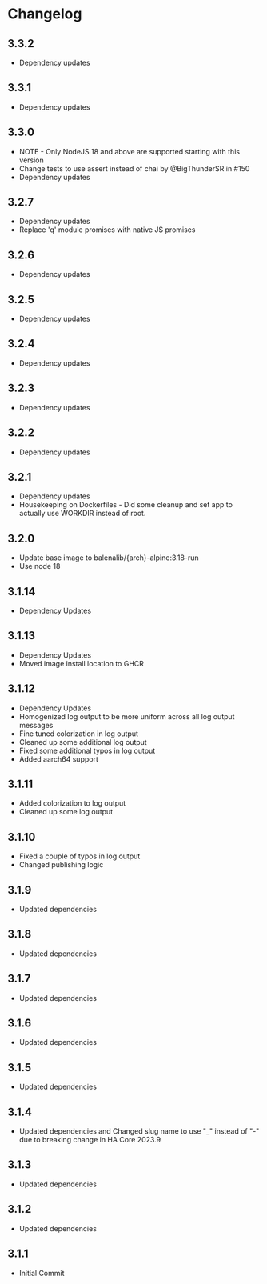 # Changelog

## 3.3.2

- Dependency updates

## 3.3.1

- Dependency updates

## 3.3.0

- NOTE - Only NodeJS 18 and above are supported starting with this version
- Change tests to use assert instead of chai by @BigThunderSR in #150
- Dependency updates

## 3.2.7

- Dependency updates
- Replace 'q' module promises with native JS promises

## 3.2.6

- Dependency updates

## 3.2.5

- Dependency updates

## 3.2.4

- Dependency updates

## 3.2.3

- Dependency updates

## 3.2.2

- Dependency updates

## 3.2.1

- Dependency updates
- Housekeeping on Dockerfiles - Did some cleanup and set app to actually use WORKDIR instead of root.

## 3.2.0

- Update base image to balenalib/{arch}-alpine:3.18-run
- Use node 18

## 3.1.14

- Dependency Updates

## 3.1.13

- Dependency Updates
- Moved image install location to GHCR

## 3.1.12

- Dependency Updates
- Homogenized log output to be more uniform across all log output messages
- Fine tuned colorization in log output
- Cleaned up some additional log output
- Fixed some additional typos in log output
- Added aarch64 support

## 3.1.11

- Added colorization to log output
- Cleaned up some log output

## 3.1.10

- Fixed a couple of typos in log output
- Changed publishing logic

## 3.1.9

- Updated dependencies

## 3.1.8

- Updated dependencies

## 3.1.7

- Updated dependencies

## 3.1.6

- Updated dependencies

## 3.1.5

- Updated dependencies

## 3.1.4

- Updated dependencies and Changed slug name to use "_" instead of "-" due to breaking change in HA Core 2023.9

## 3.1.3

- Updated dependencies

## 3.1.2

- Updated dependencies

## 3.1.1

- Initial Commit
